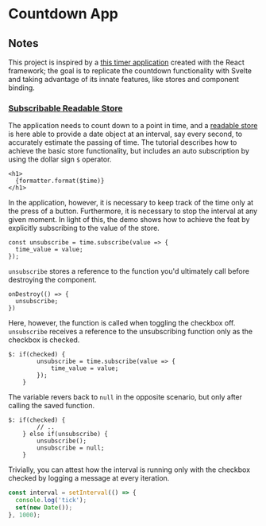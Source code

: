 # Countdown App

## Notes

This project is inspired by a [this timer application](https://codepen.io/borntofrappe/pen/dwVZRQ) created with the React framework; the goal is to replicate the countdown functionality with Svelte and taking advantage of its innate features, like stores and component binding.

### [Subscribable Readable Store](https://svelte.dev/repl/ec02443fa5a8402aa9874d776d5174fd?version=3.38.2)

The application needs to count down to a point in time, and a [readable store](https://svelte.dev/tutorial/readable-stores) is here able to provide a date object at an interval, say every second, to accurately estimate the passing of time. The tutorial describes how to achieve the basic store functionality, but includes an auto subscription by using the dollar sign `$` operator.

```svelte
<h1>
  {formatter.format($time)}
</h1>
```

In the application, however, it is necessary to keep track of the time only at the press of a button. Furthermore, it is necessary to stop the interval at any given moment. In light of this, the demo shows how to achieve the feat by explicitly subscribing to the value of the store.

```svelte
const unsubscribe = time.subscribe(value => {
  time_value = value;
});
```

`unsubscribe` stores a reference to the function you'd ultimately call before destroying the component.

```svelte
onDestroy(() => {
  unsubscribe;
})
```

Here, however, the function is called when toggling the checkbox off. `unsubscribe` receives a reference to the unsubscribing function only as the checkbox is checked.

```svelte
$: if(checked) {
		unsubscribe = time.subscribe(value => {
			time_value = value;
		});
	}
```

The variable revers back to `null` in the opposite scenario, but only after calling the saved function.

```svelte
$: if(checked) {
		// ..
	} else if(unsubscribe) {
		unsubscribe();
		unsubscribe = null;
	}
```

Trivially, you can attest how the interval is running only with the checkbox checked by logging a message at every iteration.

```js
const interval = setInterval(() => {
  console.log('tick');
  set(new Date());
}, 1000);
```
